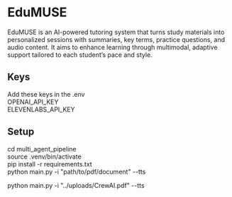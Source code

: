 # EduMUSE
EduMUSE is an AI-powered tutoring system that turns study materials into personalized sessions with summaries, key terms, practice questions, and audio content. It aims to enhance learning through multimodal, adaptive support tailored to each student’s pace and style.

## Keys
Add these keys in the .env  
OPENAI_API_KEY  
ELEVENLABS_API_KEY  

## Setup
cd multi_agent_pipeline  
source .venv/bin/activate  
pip install -r requirements.txt  
python main.py -i "path/to/pdf/document" --tts  

python main.py -i "../uploads/CrewAI.pdf" --tts
